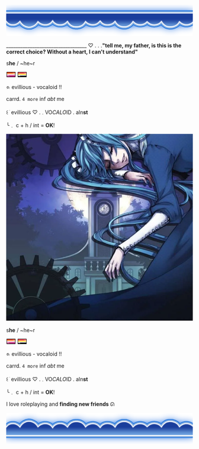 ![image alt](https://github.com/ellukaswife/ellukaswife/blob/72c3cbb54111a11d6559bed2a4026e8396c482f6/blueheaderupside.webp)

__________________________________ ♡   .   .   .**"tell me, my father, is this is the correct choice? Without a heart, I can't understand"**

  s**he**    /    ~he~r

 ![image alt](https://github.com/ellukaswife/ellukaswife/blob/044486f33c0d59c28f9712150c59f992b68feff8/lesbflaggpixel.png)
 ![image alt](https://github.com/ellukaswife/ellukaswife/blob/03bf3383fa7b90c57e763b53e284415c825a6e16/lithromanticflagpixel.png)       
 
  ᨑ  evillious  -  vocaloid  !!

   carrd. `4 more` inf *abt* me
  
꒰ ׂ evillious  ♡     .      𓈒  VO*CALO*ID   .   aln**st**

  ╰﹒ c + h     /    int  =  __OK__!  

![image alt](https://github.com/ellukaswife/ellukaswife/blob/4ab8039d2eb3a85e6fe697a7821da6d2b2ae6024/Screenshot%202025-04-22%20214010.png)




  

   s**he**    /    ~he~r

 ![image alt](https://github.com/ellukaswife/ellukaswife/blob/044486f33c0d59c28f9712150c59f992b68feff8/lesbflaggpixel.png)
 ![image alt](https://github.com/ellukaswife/ellukaswife/blob/03bf3383fa7b90c57e763b53e284415c825a6e16/lithromanticflagpixel.png)       
 
  ᨑ  evillious  -  vocaloid  !!

   carrd. `4 more` inf *abt* me
  
꒰ ׂ evillious  ♡     .      𓈒  VO*CALO*ID   .   aln**st**

  ╰﹒ c + h     /    int  =  __OK__!  



   I love roleplaying and **finding new friends** ᘏ

  ![image alt](https://github.com/ellukaswife/ellukaswife/blob/baf08a2a44f1d19d8778060088322c15b959c02d/blueheaderdownside.webp)
